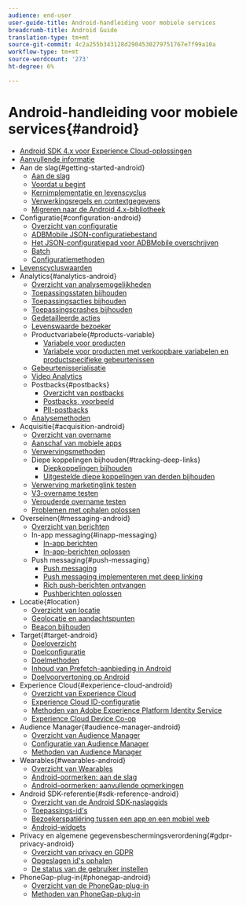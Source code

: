 ```yaml
---
audience: end-user
user-guide-title: Android-handleiding voor mobiele services
breadcrumb-title: Android Guide
translation-type: tm+mt
source-git-commit: 4c2a255b343128d2904530279751767e7f99a10a
workflow-type: tm+mt
source-wordcount: '273'
ht-degree: 6%

---
```



# Android-handleiding voor mobiele services{#android}

+ [Android SDK 4.x voor Experience Cloud-oplossingen](overview.md)
+ [Aanvullende informatie](rel-notes.md)
+ Aan de slag{#getting-started-android}
   + [Aan de slag](getting-started/getting-started.md)
   + [Voordat u begint](getting-started/requirements.md)
   + [Kernimplementatie en levenscyclus](getting-started/dev-qs.md)
   + [Verwerkingsregels en contextgegevens](getting-started/proc-rules.md)
   + [Migreren naar de Android 4.x-bibliotheek](getting-started/migration-v3.md)
+ Configuratie{#configuration-android}
   + [Overzicht van configuratie](configuration/configuration.md)
   + [ADBMobile JSON-configuratiebestand](configuration/json-config/json-config.md)
   + [Het JSON-configuratiepad voor ADBMobile overschrijven](configuration/json-config/json-config-remote.md)
   + [Batch](configuration/hit-batching.md)
   + [Configuratiemethoden](configuration/methods.md)
+ [Levenscycluswaarden](metrics.md)
+ Analytics{#analytics-android}
   + [Overzicht van analysemogelijkheden](analytics-main/analytics-main.md)
   + [Toepassingsstaten bijhouden](analytics-main/states.md)
   + [Toepassingsacties bijhouden](analytics-main/actions.md)
   + [Toepassingscrashes bijhouden](analytics-main/crashes.md)
   + [Gedetailleerde acties](analytics-main/timed-actions.md)
   + [Levenswaarde bezoeker](analytics-main/lifetime-value.md)
   + Productvariabele{#products-variable}
      + [Variabele voor producten](analytics-main/products/products.md)
      + [Variabele voor producten met verkoopbare variabelen en productspecifieke gebeurtenissen](analytics-main/products/products-variable-evars-events.md)
   + [Gebeurtenisserialisatie](analytics-main/event-serialization.md)
   + [Video Analytics](analytics-main/video-qs.md)
   + Postbacks{#postbacks}
      + [Overzicht van postbacks](analytics-main/postbacks/postbacks.md)
      + [Postbacks, voorbeeld](analytics-main/postbacks/postback-example.md)
      + [PII-postbacks](analytics-main/postbacks/c-pii-postbacks.md)
   + [Analysemethoden](analytics-main/analytics-methods.md)
+ Acquisitie{#acquisition-android}
   + [Overzicht van overname](acquisition-main/acquisition-main-android.md)
   + [Aanschaf van mobiele apps](acquisition-main/acquisition.md)
   + [Verwervingsmethoden](acquisition-main/acquisition-methods.md)
   + Diepe koppelingen bijhouden{#tracking-deep-links}
      + [Diepkoppelingen bijhouden](acquisition-main/tracking-deep-links/tracking-deep-links.md)
      + [Uitgestelde diepe koppelingen van derden bijhouden](acquisition-main/tracking-deep-links/c-tracking-3rd-party-deferred-deep-links.md)
   + [Verwerving marketinglink testen](acquisition-main/t-testing-marketing-link-acquisition.md)
   + [V3-overname testen](acquisition-main/t-testing-version-3-acquisition.md)
   + [Verouderde overname testen](acquisition-main/t-testing-acquisition.md)
   + [Problemen met ophalen oplossen](acquisition-main/troubleshoot-acquisition-testing.md)
+ Overseinen{#messaging-android}
   + [Overzicht van berichten](messaging-main/messaging-main-android.md)
   + In-app messaging{#inapp-messaging}
      + [In-app berichten](messaging-main/messaging/messaging.md)
      + [In-app-berichten oplossen](messaging-main/messaging/in-apps-ts.md)
   + Push messaging{#push-messaging}
      + [Push messaging](messaging-main/push-messaging/push-messaging.md)
      + [Push messaging implementeren met deep linking](messaging-main/push-messaging/t-mob-impl-push-deeplinking-android-4x.md)
      + [Rich push-berichten ontvangen](messaging-main/push-messaging/c-set-up-rich-push-notif-android.md)
      + [Pushberichten oplossen](messaging-main/push-messaging/c-troubleshooting-push-messaging.md)
+ Locatie{#location}
   + [Overzicht van locatie](location/location.md)
   + [Geolocatie en aandachtspunten](location/geo-poi.md)
   + [Beacon bijhouden](location/beacon.md)
+ Target{#target-android}
   + [Doeloverzicht](target-main/target-main.md)
   + [Doelconfiguratie](target-main/target.md)
   + [Doelmethoden](target-main/c-target-methods.md)
   + [Inhoud van Prefetch-aanbieding in Android](target-main/c-mob-target-prefetch-android.md)
   + [Doelvoorvertoning op Android](target-main/c-mob-target-preview-android.md)
+ Experience Cloud{#experience-cloud-android}
   + [Overzicht van Experience Cloud](c-marketing-cloud/c-marketing-cloud.md)
   + [Experience Cloud ID-configuratie](c-marketing-cloud/mcvid.md)
   + [Methoden van Adobe Experience Platform Identity Service](c-marketing-cloud/mc-methods.md)
   + [Experience Cloud Device Co-op](c-marketing-cloud/t-mob-mc-device-coop-android-.md)
+ Audience Manager{#audience-manager-android}
   + [Overzicht van Audience Manager](audience-manager/audience-manager.md)
   + [Configuratie van Audience Manager](audience-manager/audiencemgmt.md)
   + [Methoden van Audience Manager](audience-manager/c-audience-manager-methods.md)
+ Wearables{#wearables-android}
   + [Overzicht van Wearables](wearables/wearables.md)
   + [Android-oormerken: aan de slag](wearables/android-wearable.md)
   + [Android-oormerken: aanvullende opmerkingen](wearables/c-android-wearables--additional-notes.md)
+ Android SDK-referentie{#sdk-reference-android}
   + [Overzicht van de Android SDK-naslaggids](/help/android/reference/reference.md)
   + [Toepassings-id&#39;s](/help/android/reference/app-ids.md)
   + [Bezoekerspatiëring tussen een app en een mobiel web](/help/android/reference/hybrid-app.md)
   + [Android-widgets](/help/android/reference/widgets.md)
+ Privacy en algemene gegevensbeschermingsverordening{#gdpr-privacy-android}
   + [Overzicht van privacy en GDPR](c-mob-privacy-gdpr-android/c-mob-privacy-gdpr-android.md)
   + [Opgeslagen id&#39;s ophalen](c-mob-privacy-gdpr-android/c-mob-gdpr-ret-stored-ids-android.md)
   + [De status van de gebruiker instellen](c-mob-privacy-gdpr-android/privacy.md)
+ PhoneGap-plug-in{#phonegap-android}
   + [Overzicht van de PhoneGap-plug-in](phonegap/phonegap.md)
   + [Methoden van PhoneGap-plug-in](phonegap/phonegap-methods.md)
